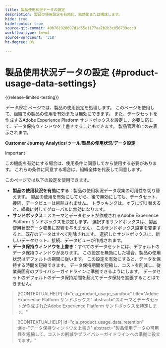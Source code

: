```yaml
---
title: 製品使用状況データの設定
description: 製品の使用設定を有効化、無効化または構成します。
hide: true
hidefromtoc: true
source-git-commit: 40b761928697d1d55e1177aa7b2b3c056739ecc9
workflow-type: tm+mt
source-wordcount: '318'
ht-degree: 0%

---
```


# 製品使用状況データの設定 {#product-usage-data-settings}

{{release-limited-testing}}

_データ設定_ ページでは、製品の使用設定を処理します。 このページを使用して、組織での製品の使用を有効または無効にできます。 また、データセットを作成するAdobe Experience Platform サンドボックスを設定し、必要に応じて、データ保持ウィンドウを上書きすることもできます。 製品管理者にのみ表示されます。

**Customer Journey Analytics**/**ツール**/**製品の使用状況**/**データ設定**

>[!IMPORTANT]
>
>この機能を有効にする場合は、使用条件に同意してから使用する必要があります。 これらの条件に同意する場合は、組織全体を代表して同意します。

このページでは以下の設定を使用できます。

* **製品の使用状況を有効にする**：製品の使用状況データ収集の可用性を切り替えます。 製品の使用を有効にしてから、後で無効にしても、データセット、接続、データビューは削除されません。 トラッキングは、オフに切り替えると、組織に対してグローバルに無効になります。
* **サンドボックス**：スキーマとデータセットが作成されるAdobe Experience Platform サンドボックスを決定します。 選択するサンドボックスは、製品使用状況データ収集に影響を与えません。 このサンドボックス設定を変更すると、既存のデータはすべて削除されます。 選択したサンドボックスに、新しいデータセット、接続、データビューが作成されます。
* **データ保持ウィンドウを上書き**：すべてのデータセットには、デフォルトのデータ保持ウィンドウがあります。 この設定を無効にした場合、製品の使用状況はデフォルトの期間に従います。 この設定を有効にすると、データを保持する時間を短縮できます。 データ保持期間を短縮し、コストを削減し、従業員固有のプライバシーガイドラインに準拠できるようにします。 データセットのデフォルトのデータ保持期間を超えてデータ保持を拡張することはできません。

>[!CONTEXTUALHELP]
>id="cja_product_usage_sandbox"
>title="Adobe Experience Platform サンドボックス"
>abstract="スキーマとデータセットが作成されたAdobe Experience Platform サンドボックスを特定します。"

>[!CONTEXTUALHELP]
>id="cja_product_usage_data_retention"
>title="データ保持ウィンドウを上書き"
>abstract="製品使用データの可用性を短縮して、コストの削減やプライバシーガイドラインへの準拠に役立てます。"
